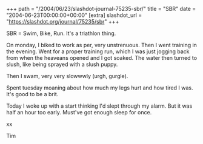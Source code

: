 +++
path = "/2004/06/23/slashdot-journal-75235-sbr/"
title = "SBR"
date = "2004-06-23T00:00:00+00:00"
[extra]
slashdot_url = "https://slashdot.org/journal/75235/sbr"
+++

<p>SBR = Swim, Bike, Run. It's a triathlon thing.</p>
<p>On monday, I biked to work as per, very unstrenuous. Then I went training in the evening. Went for a proper training run, which I was just jogging back from when the heaveans opened and I got soaked. The water then turned to slush, like being sprayed with a slush puppy.</p>
<p>Then I swam, very very slowwwly (urgh, gurgle).</p>
<p>Spent tuesday moaning about how much my legs hurt and how tired I was. It's good to be a brit.</p>
<p>Today I woke up with a start thinking I'd slept through my alarm. But it was half an hour too early. Must've got enough sleep for once.</p>
<p>xx</p>
<p>Tim</p>

